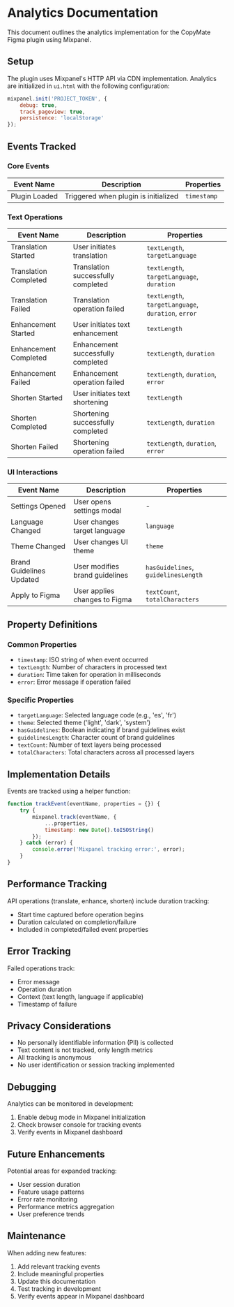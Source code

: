 # Analytics Documentation

This document outlines the analytics implementation for the CopyMate Figma plugin using Mixpanel.

## Setup
The plugin uses Mixpanel's HTTP API via CDN implementation. Analytics are initialized in `ui.html` with the following configuration:

```javascript
mixpanel.init('PROJECT_TOKEN', {
    debug: true,
    track_pageview: true,
    persistence: 'localStorage'
});
```

## Events Tracked

### Core Events
| Event Name | Description | Properties |
|------------|-------------|------------|
| Plugin Loaded | Triggered when plugin is initialized | `timestamp` |

### Text Operations
| Event Name | Description | Properties |
|------------|-------------|------------|
| Translation Started | User initiates translation | `textLength`, `targetLanguage` |
| Translation Completed | Translation successfully completed | `textLength`, `targetLanguage`, `duration` |
| Translation Failed | Translation operation failed | `textLength`, `targetLanguage`, `duration`, `error` |
| Enhancement Started | User initiates text enhancement | `textLength` |
| Enhancement Completed | Enhancement successfully completed | `textLength`, `duration` |
| Enhancement Failed | Enhancement operation failed | `textLength`, `duration`, `error` |
| Shorten Started | User initiates text shortening | `textLength` |
| Shorten Completed | Shortening successfully completed | `textLength`, `duration` |
| Shorten Failed | Shortening operation failed | `textLength`, `duration`, `error` |

### UI Interactions
| Event Name | Description | Properties |
|------------|-------------|------------|
| Settings Opened | User opens settings modal | - |
| Language Changed | User changes target language | `language` |
| Theme Changed | User changes UI theme | `theme` |
| Brand Guidelines Updated | User modifies brand guidelines | `hasGuidelines`, `guidelinesLength` |
| Apply to Figma | User applies changes to Figma | `textCount`, `totalCharacters` |

## Property Definitions

### Common Properties
- `timestamp`: ISO string of when event occurred
- `textLength`: Number of characters in processed text
- `duration`: Time taken for operation in milliseconds
- `error`: Error message if operation failed

### Specific Properties
- `targetLanguage`: Selected language code (e.g., 'es', 'fr')
- `theme`: Selected theme ('light', 'dark', 'system')
- `hasGuidelines`: Boolean indicating if brand guidelines exist
- `guidelinesLength`: Character count of brand guidelines
- `textCount`: Number of text layers being processed
- `totalCharacters`: Total characters across all processed layers

## Implementation Details

Events are tracked using a helper function:
```javascript
function trackEvent(eventName, properties = {}) {
    try {
        mixpanel.track(eventName, {
            ...properties,
            timestamp: new Date().toISOString()
        });
    } catch (error) {
        console.error('Mixpanel tracking error:', error);
    }
}
```

## Performance Tracking
API operations (translate, enhance, shorten) include duration tracking:
- Start time captured before operation begins
- Duration calculated on completion/failure
- Included in completed/failed event properties

## Error Tracking
Failed operations track:
- Error message
- Operation duration
- Context (text length, language if applicable)
- Timestamp of failure

## Privacy Considerations
- No personally identifiable information (PII) is collected
- Text content is not tracked, only length metrics
- All tracking is anonymous
- No user identification or session tracking implemented

## Debugging
Analytics can be monitored in development:
1. Enable debug mode in Mixpanel initialization
2. Check browser console for tracking events
3. Verify events in Mixpanel dashboard

## Future Enhancements
Potential areas for expanded tracking:
- User session duration
- Feature usage patterns
- Error rate monitoring
- Performance metrics aggregation
- User preference trends

## Maintenance
When adding new features:
1. Add relevant tracking events
2. Include meaningful properties
3. Update this documentation
4. Test tracking in development
5. Verify events appear in Mixpanel dashboard 